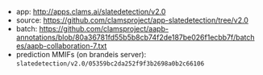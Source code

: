 * app: http://apps.clams.ai/slatedetection/v2.0
* source: https://github.com/clamsproject/app-slatedetection/tree/v2.0
* batch: https://github.com/clamsproject/aapb-annotations/blob/80a36781fd55b5b8cb74f2de187be026f1ecbb7f/batches/aapb-collaboration-7.txt
* prediction MMIFs (on brandeis server): `slatedetection/v2.0/05359bc2da252f9f3b2698a0b2c66106`
